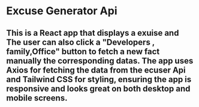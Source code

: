 # Excuse Generator Api

## This is a React app that displays a exuise  and  The user can also click a "Developers , family,Office" button to fetch a new fact manually the corresponding datas. The app uses Axios for fetching the data from the ecuser Api and Tailwind CSS for styling, ensuring the app is responsive and looks great on both desktop and mobile screens.